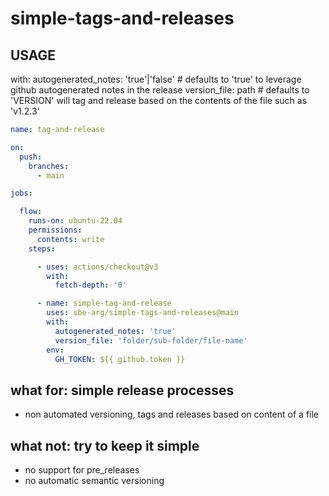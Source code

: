 # simple-tags-and-releases

## USAGE

with:
  autogenerated_notes: 'true'|'false' # defaults to 'true' to leverage github autogenerated notes in the release
  version_file: path # defaults to 'VERSION' will tag and release based on the contents of the file such as 'v1.2.3'


```yaml
name: tag-and-release

on:
  push:
    branches:
      - main

jobs:

  flow:
    runs-on: ubuntu-22.04
    permissions:
      contents: write
    steps:

      - uses: actions/checkout@v3
        with:
          fetch-depth: '0'

      - name: simple-tag-and-release
        uses: sbe-arg/simple-tags-and-releases@main
        with:
          autogenerated_notes: 'true'
          version_file: 'folder/sub-folder/file-name'
        env:
          GH_TOKEN: ${{ github.token }}
```
## what for: simple release processes

- non automated versioning, tags and releases based on content of a file

## what not: try to keep it simple

- no support for pre_releases
- no automatic semantic versioning
